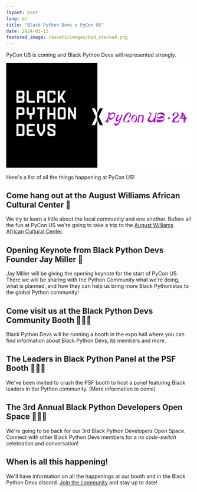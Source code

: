 ```yaml
---
layout: post
lang: en
title: "Black Python Devs x PyCon US"
date: 2024-03-13
featured_image: /assets/images/bpd_stacked.png
---
```


PyCon US is coming and Black Python Devs will represented strongly.

![Black Python Devs x PyCon US 24](/assets/images/bpd_x_github.jpg)

Here's a list of all the things happening at PyCon US!

## Come hang out at the August Williams African Cultural Center 📖

We try to learn a little about the local community and one another. Before all the fun at PyCon US we're going to take a trip to the [August Williams African Cultural Center](https://awaacc.org/).

## Opening Keynote from Black Python Devs Founder Jay Miller 🎤

Jay Miller will be giving the opening keynote for the start of PyCon US. There we will be sharing with the Python Community what we're doing, what is planned, and how they can help us bring more Black Pythonistas to the global Python community!

## Come visit us at the Black Python Devs Community Booth 👕✊🏾

Black Python Devs will be running a booth in the expo hall where you can find information about Black Python Devs, its members and more.

## The Leaders in Black Python Panel at the PSF Booth 🤩🤩🤩

We've been invited to crash the PSF booth to host a panel featuring Black leaders in the Python community. (More information to come)

## The 3rd Annual Black Python Developers Open Space 🎉🎤🎉

We're going to be back for our 3rd Black Python Developers Open Space. Connect with other Black Python Devs members for a _no code-switch_ celebration and conversation!

## When is all this happening!

We'll have information on all the happenings at our booth and in the Black Python Devs discord. [Join the community](/community) and stay up to date!

